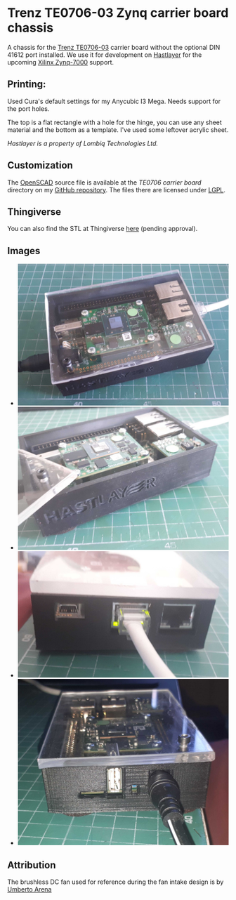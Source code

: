 # Trenz TE0706-03 Zynq carrier board chassis

A chassis for the [Trenz TE0706-03](https://shop.trenz-electronic.de/en/TE0706-03-TE0706-Carrierboard-for-Trenz-Electronic-Modules-with-4-x-5-cm-Form-Factor) carrier board without the optional DIN 41612 port installed. We use it for development on [Hastlayer](https://hastlayer.com) for the upcoming [Xilinx Zynq-7000](https://www.xilinx.com/products/silicon-devices/soc/zynq-7000.html) support.

## Printing:

Used Cura's default settings for my Anycubic I3 Mega. Needs support for the port holes.

The top is a flat rectangle with a hole for the hinge, you can use any sheet material and the bottom as a template. I've used some leftover acrylic sheet.

_Hastlayer is a property of Lombiq Technologies Ltd._

## Customization

The [OpenSCAD](https://openscad.org/) source file is available at the _TE0706 carrier board_ directory on my [GitHub repository](https://github.com/DAud-IcI/3d-printing/). The files there are licensed under [LGPL](https://raw.githubusercontent.com/DAud-IcI/3d-printing/main/LICENSE).

## Thingiverse

You can also find the STL at Thingiverse [here](https://www.thingiverse.com/thing:4933893) (pending approval).

## Images

- ![1.jpg](1.jpg)
- ![2.jpg](2.jpg)
- ![3.jpg](3.jpg)
- ![4.jpg](4.jpg)

## Attribution

The brushless DC fan used for reference during the fan intake design is by [Umberto Arena](https://grabcad.com/library/fan_bb5015h12-1)